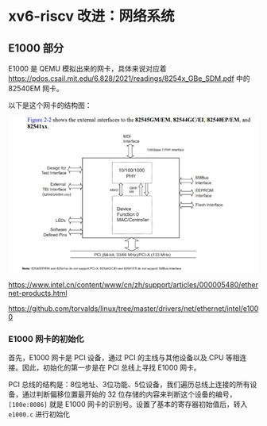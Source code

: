 # xv6-riscv 改进：网络系统

## E1000 部分

E1000 是 QEMU 模拟出来的网卡，具体来说对应着 https://pdos.csail.mit.edu/6.828/2021/readings/8254x_GBe_SDM.pdf 中的 82540EM 网卡。

以下是这个网卡的结构图：

![](82540EM.jpg)

https://www.intel.cn/content/www/cn/zh/support/articles/000005480/ethernet-products.html


https://github.com/torvalds/linux/tree/master/drivers/net/ethernet/intel/e1000

### E1000 网卡的初始化

首先，E1000 网卡是 PCI 设备，通过 PCI 的主线与其他设备以及 CPU 等相连接。因此，初始化的第一步是在 PCI 总线上寻找 E1000 网卡。

PCI 总线的结构是：8位地址、3位功能、5位设备，我们遍历总线上连接的所有设备，通过判断偏移位置最开始的 32 位存储的内容来判断这个设备的编号，`[100e:8086]` 就是 E1000 网卡的识别号。设置了基本的寄存器初始值后，转入 `e1000.c` 进行初始化